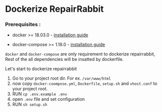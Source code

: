 # Dockerize RepairRabbit

### Prerequisites : 
- docker >= 18.03.0 - [installation guide](https://docs.docker.com/engine/install/)

- docker-compose >= 1.18.0 - [installation guide](https://docs.docker.com/compose/install/)


`docker` and `docker-compose` are only requirement to dockerize repairrabbit, Rest of the all dependencies will be insatted by dockerfile.

Let's start to dockerize repairrabbit

1. Go to your project root dir. For ex. `/var/www/html`
2. now copy `docker-coompose.yml`, `Dockerfile`, `setup.sh` and `vhost.conf` to your project root.
3. RUN `cp .env.example .env`
4. open `.env` file and set configuration
5. RUN `sh setup.sh` 